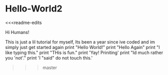 # Hello-World2
<<<readme-edits

Hi Humans!

This is just a lil tutorial for myself, Its been a year since ive coded and im simply just get started again
print "Hello World!"
print "Hello Again"
print "I like typing this."
print "THis is fun."
print 'Yay! Priniting'
print "Id much rather you 'not'."
print 'I "said" do not touch this.'
>>>master
